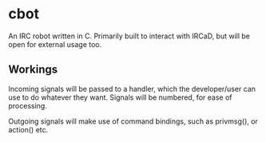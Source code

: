 cbot
====

An IRC robot written in C. Primarily built to interact with IRCaD, but will be open for external usage too.

Workings
--------

Incoming signals will be passed to a handler, which the developer/user can use to do whatever they want. Signals will be numbered, for ease of processing.

Outgoing signals will make use of command bindings, such as privmsg(), or action() etc.
